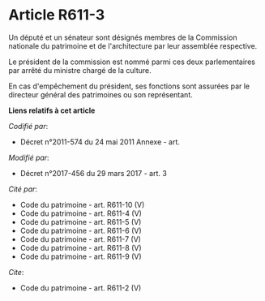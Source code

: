 # Article R611-3

Un député et un sénateur sont désignés membres de la Commission nationale du patrimoine et de l'architecture par leur
assemblée respective.

Le président de la commission est nommé parmi ces deux parlementaires par arrêté du ministre chargé de la culture.

En cas d'empêchement du président, ses fonctions sont assurées par le directeur général des patrimoines ou son représentant.

**Liens relatifs à cet article**

_Codifié par_:

  - Décret n°2011-574 du 24 mai 2011 Annexe - art.

_Modifié par_:

  - Décret n°2017-456 du 29 mars 2017 - art. 3

_Cité par_:

  - Code du patrimoine - art. R611-10 (V)
  - Code du patrimoine - art. R611-4 (V)
  - Code du patrimoine - art. R611-5 (V)
  - Code du patrimoine - art. R611-6 (V)
  - Code du patrimoine - art. R611-7 (V)
  - Code du patrimoine - art. R611-8 (V)
  - Code du patrimoine - art. R611-9 (V)

_Cite_:

  - Code du patrimoine - art. R611-2 (V)
